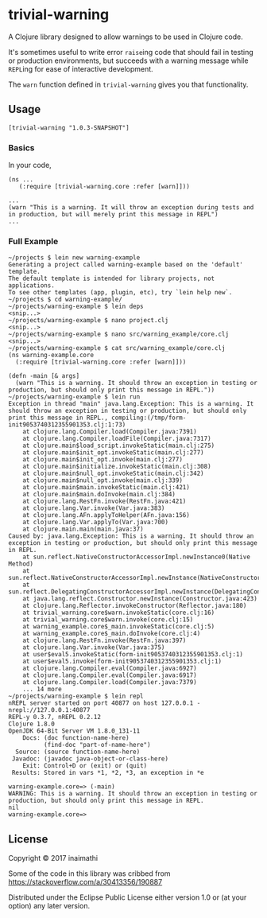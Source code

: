 # trivial-warning

A Clojure library designed to allow warnings to be used in Clojure code.

It's sometimes useful to write error `raise`ing code that should fail in testing or production environments, but succeeds with a warning message while `REPL`ing for ease of interactive development.

The `warn` function defined in `trivial-warning` gives you that functionality.

## Usage

`[trivial-warning "1.0.3-SNAPSHOT"]`


### Basics

In your code,

```
(ns ...
   (:require [trivial-warning.core :refer [warn]]))

...
(warn "This is a warning. It will throw an exception during tests and in production, but will merely print this message in REPL")
...
```

### Full Example

```
~/projects $ lein new warning-example
Generating a project called warning-example based on the 'default' template.
The default template is intended for library projects, not applications.
To see other templates (app, plugin, etc), try `lein help new`.
~/projects $ cd warning-example/
~/projects/warning-example $ lein deps
<snip...>
~/projects/warning-example $ nano project.clj
<snip...>
~/projects/warning-example $ nano src/warning_example/core.clj
<snip...>
~/projects/warning-example $ cat src/warning_example/core.clj
(ns warning-example.core
  (:require [trivial-warning.core :refer [warn]]))

(defn -main [& args]
  (warn "This is a warning. It should throw an exception in testing or production, but should only print this message in REPL."))
~/projects/warning-example $ lein run
Exception in thread "main" java.lang.Exception: This is a warning. It should throw an exception in testing or production, but should only print this message in REPL., compiling:(/tmp/form-init9053740312355901353.clj:1:73)
	at clojure.lang.Compiler.load(Compiler.java:7391)
	at clojure.lang.Compiler.loadFile(Compiler.java:7317)
	at clojure.main$load_script.invokeStatic(main.clj:275)
	at clojure.main$init_opt.invokeStatic(main.clj:277)
	at clojure.main$init_opt.invoke(main.clj:277)
	at clojure.main$initialize.invokeStatic(main.clj:308)
	at clojure.main$null_opt.invokeStatic(main.clj:342)
	at clojure.main$null_opt.invoke(main.clj:339)
	at clojure.main$main.invokeStatic(main.clj:421)
	at clojure.main$main.doInvoke(main.clj:384)
	at clojure.lang.RestFn.invoke(RestFn.java:421)
	at clojure.lang.Var.invoke(Var.java:383)
	at clojure.lang.AFn.applyToHelper(AFn.java:156)
	at clojure.lang.Var.applyTo(Var.java:700)
	at clojure.main.main(main.java:37)
Caused by: java.lang.Exception: This is a warning. It should throw an exception in testing or production, but should only print this message in REPL.
	at sun.reflect.NativeConstructorAccessorImpl.newInstance0(Native Method)
	at sun.reflect.NativeConstructorAccessorImpl.newInstance(NativeConstructorAccessorImpl.java:62)
	at sun.reflect.DelegatingConstructorAccessorImpl.newInstance(DelegatingConstructorAccessorImpl.java:45)
	at java.lang.reflect.Constructor.newInstance(Constructor.java:423)
	at clojure.lang.Reflector.invokeConstructor(Reflector.java:180)
	at trivial_warning.core$warn.invokeStatic(core.clj:16)
	at trivial_warning.core$warn.invoke(core.clj:15)
	at warning_example.core$_main.invokeStatic(core.clj:5)
	at warning_example.core$_main.doInvoke(core.clj:4)
	at clojure.lang.RestFn.invoke(RestFn.java:397)
	at clojure.lang.Var.invoke(Var.java:375)
	at user$eval5.invokeStatic(form-init9053740312355901353.clj:1)
	at user$eval5.invoke(form-init9053740312355901353.clj:1)
	at clojure.lang.Compiler.eval(Compiler.java:6927)
	at clojure.lang.Compiler.eval(Compiler.java:6917)
	at clojure.lang.Compiler.load(Compiler.java:7379)
	... 14 more
~/projects/warning-example $ lein repl
nREPL server started on port 40877 on host 127.0.0.1 - nrepl://127.0.0.1:40877
REPL-y 0.3.7, nREPL 0.2.12
Clojure 1.8.0
OpenJDK 64-Bit Server VM 1.8.0_131-11
    Docs: (doc function-name-here)
          (find-doc "part-of-name-here")
  Source: (source function-name-here)
 Javadoc: (javadoc java-object-or-class-here)
    Exit: Control+D or (exit) or (quit)
 Results: Stored in vars *1, *2, *3, an exception in *e

warning-example.core=> (-main)
WARNING: This is a warning. It should throw an exception in testing or production, but should only print this message in REPL.
nil
warning-example.core=>
```

## License

Copyright © 2017 inaimathi

Some of the code in this library was cribbed from https://stackoverflow.com/a/30413356/190887

Distributed under the Eclipse Public License either version 1.0 or (at your option) any later version.
